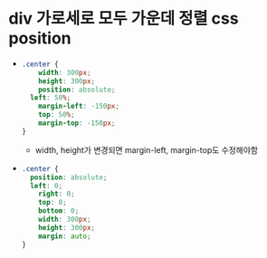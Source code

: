# div 가로세로 모두 가운데 정렬 css position

- ```css
  .center {
      width: 300px;
      height: 300px;
      position: absolute; 
  	left: 50%;
      margin-left: -150px;
      top: 50%;
      margin-top: -150px;    
  }
  ```

  - width, height가 변경되면 margin-left, margin-top도 수정해야함

- ```CSS
  .center {
  	position: absolute;
  	left: 0;
      right: 0;
      top: 0;
      bottom: 0;
      width: 300px;
      height: 300px;
      margin: auto;
  }
  ```